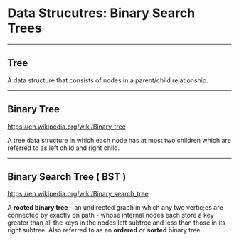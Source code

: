 # Data Strucutres: Binary Search Trees

---

## Tree

A data structure that consists of nodes in a parent/child relationship.

---

## Binary Tree

<https://en.wikipedia.org/wiki/Binary_tree>

A tree data structure in which each node has at most two children which are referred to as left child and right child.

---

## Binary Search Tree ( BST )

<https://en.wikipedia.org/wiki/Binary_search_tree>

A **rooted binary tree** - an undirected graph in which any two vertic;es are connected by exactly on path - whose internal nodes each store a key greater than all the keys in the nodes left subtree and less than those in its right subtree. Also referred to as an **ordered** or **sorted** binary tree.

